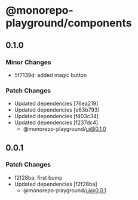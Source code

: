 # @monorepo-playground/components

## 0.1.0

### Minor Changes

- 5f7139d: added magic button

### Patch Changes

- Updated dependencies [76ea219]
- Updated dependencies [e63b793]
- Updated dependencies [f403c34]
- Updated dependencies [f237dc4]
  - @monorepo-playground/ui@0.1.0

## 0.0.1

### Patch Changes

- f2f28ba: first bump
- Updated dependencies [f2f28ba]
  - @monorepo-playground/ui@0.0.1
